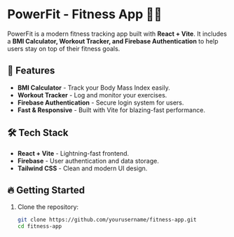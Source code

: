 # PowerFit - Fitness App 💪🔥

PowerFit is a modern fitness tracking app built with **React + Vite**. It includes a **BMI Calculator, Workout Tracker, and Firebase Authentication** to help users stay on top of their fitness goals.

## 🚀 Features
- **BMI Calculator** - Track your Body Mass Index easily.
- **Workout Tracker** - Log and monitor your exercises.
- **Firebase Authentication** - Secure login system for users.
- **Fast & Responsive** - Built with Vite for blazing-fast performance.

## 🛠️ Tech Stack
- **React + Vite** - Lightning-fast frontend.
- **Firebase** - User authentication and data storage.
- **Tailwind CSS** - Clean and modern UI design.

## 🔥 Getting Started
1. Clone the repository:
   ```bash
   git clone https://github.com/yourusername/fitness-app.git
   cd fitness-app
